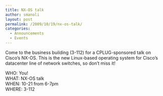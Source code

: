```yaml
---
title: NX-OS talk
author: smanoli
layout: post
permalink: /2009/10/19/nx-os-talk/
categories:
  - Announcements
  - Events
---
```

Come to the business building (3-112) for a CPLUG-sponsored talk on Cisco&#8217;s NX-OS. This is the new Linux-based operating system for Cisco&#8217;s datacenter line of network switches, so don&#8217;t miss it!

WHO: You!  
WHAT: NX-OS talk  
WHEN: 10-21 from 6-7pm  
WHERE: 3-112